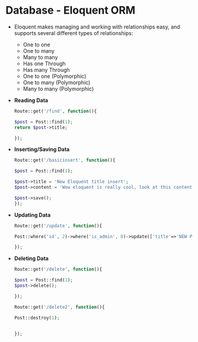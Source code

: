 # Database - Eloquent ORM
- Eloquent makes managing and working with relationships easy, and supports several different types of relationships:
   - One to one
   - One to many
   - Many to many
   - Has one Through
   - Has many Through
   - One to one (Polymorphic)
   - One to many (Polymorphic)
   - Many to many (Polymorphic)
     
- **Reading Data**
  ```php
  Route::get('/find', function(){
  
  $post = Post::find(1);
  return $post->title;
  
  });
  
  ```
- **Inserting/Saving Data**
  ```php
  Route::get('/basicinsert', function(){
  
  $post = Post::find(1);

  $post->title = 'New Eloquent title insert';
  $post->content = 'Wow eloquent is really cool, look at this content';

  $post->save();
  });
  ```
- **Updating Data**
  ```php
  Route::get('/update', function(){
  
  Post::where('id', 2)->where('is_admin', 0)->update(['title'=>'NEW PHP TITLE', 'content'=>'I love my Instructor Edwin']);
  
  });
  ```
- **Deleting Data**
  ```php
  Route::get('/delete', function(){
  
  $post = Post::find(1);
  $post->delete();

  });
  ```

    ```php
  Route::get('/delete2', function(){
  
  Post::destroy(1);
  

  });
  ```
  
    
